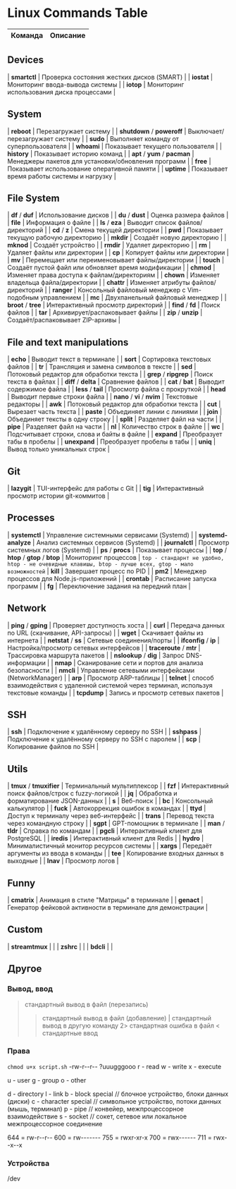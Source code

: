 # Linux Commands Table

| Команда                          | Описание                                                                 |
|----------------------------------|--------------------------------------------------------------------------|


## Devices
| **smartctl**                     | Проверка состояния жестких дисков (SMART)                                |
| **iostat**                       | Мониторинг ввода-вывода системы                                          |
| **iotop**                        | Мониторинг использования диска процессами                                |


## System
| **reboot**                       | Перезагружает систему                                                    |
| **shutdown** / **poweroff**      | Выключает/перезагружает систему                                          |
| **sudo**                         | Выполняет команду от суперпользователя                                   |
| **whoami**                       | Показывает текущего пользователя                                         |
| **history**                      | Показывает историю команд                                                |
| **apt** / **yum** / **pacman**   | Менеджеры пакетов для установки/обновления программ                      |
| **free**                         | Показывает использование оперативной памяти                              |
| **uptime**                       | Показывает время работы системы и нагрузку                               |


## File System
| **df** / **duf**                 | Использование дисков                                                     |
| **du** / **dust**                | Оценка размера файлов                                                    |
| **file**                         | Информация о файле                                                       |
| **ls** / **eza**                 | Выводит список файлов/директорий                                         |
| **cd** / **z**                   | Смена текущей директории                                                 |
| **pwd**                          | Показывает текущую рабочую директорию                                    |
| **mkdir**                        | Создаёт новую директорию                                                 |
| **mknod**                        | Создаёт устройство                                                       |
| **rmdir**                        | Удаляет директорию                                                       |
| **rm**                           | Удаляет файлы или директории                                             |
| **cp**                           | Копирует файлы или директории                                            |
| **mv**                           | Перемещает или переименовывает файлы/директории                          |
| **touch**                        | Создаёт пустой файл или обновляет время модификации                      |
| **chmod**                        | Изменяет права доступа к файлам/директориям                              |
| **chown**                        | Изменяет владельца файла/директории                                      |
| **chattr**                       | Изменяет атрибуты файлов/директорий                                      |
| **ranger**                       | Консольный файловый менеджер с Vim-подобным управлением                  |
| **mc**                           | Двухпанельный файловый менеджер                                          |
| **broot** / **tree**             | Интерактивный просмотр директорий                                        |
| **find** / **fd**                | Поиск файлов                                                             |
| **tar**                          | Архивирует/распаковывает файлы                                           |
| **zip** / **unzip**              | Создаёт/распаковывает ZIP-архивы                                         |


## File and text manipulations
| **echo**                         | Выводит текст в терминале                                                |
| **sort**                         | Сортировка текстовых файлов                                              |
| **tr**                           | Трансляция и замена символов в тексте                                    |
| **sed**                          | Потоковый редактор для обработки текста                                  |
| **grep** / **ripgrep**           | Поиск текста в файлах                                                    |
| **diff** / **delta**             | Сравнение файлов                                                         |
| **cat** / **bat**                | Выводит содержимое файла                                                 |
| **less** / **tail**              | Просмотр файла с прокруткой                                              |
| **head**                         | Выводит первые строки файла                                              |
| **nano** / **vi** / **nvim**     | Текстовые редакторы                                                      |
| **awk**                          | Потоковый редактор для обработки текста                                  |
| **cut**                          | Вырезает часть текста                                                    |
| **paste**                        | Объединяет линии с линиями                                               |
| **join**                         | Объединяет тексты в одну строку                                          |
| **split**                        | Разделяет файл на части                                                  |
| **pipe**                         | Разделяет файл на части                                                  |
| **nl**                           | Количество строк в файле                                                 |
| **wc**                           | Подсчитывает строки, слова и байты в файле                               |
| **expand**                       | Преобразует табы в пробелы                                               |
| **unexpand**                     | Преобразует пробелы в табы                                               |
| **uniq**                         | Вывод только уникальных строк                                            |


## Git
| **lazygit**                      | TUI-интерфейс для работы с Git                                           |
| **tig**                          | Интерактивный просмотр истории git-коммитов                              |


## Processes
| **systemctl**                    | Управление системными сервисами (Systemd)                                |
| **systemd-analyze**              | Анализ системных сервисов (Systemd)                                      |
| **journalctl**                   | Просмотр системных логов (Systemd)                                       |
| **ps** / **procs**               | Показывает процессы                                                      |
| **top** / **htop** / **gtop** / **btop** | Мониторинг процессов                                             |
`top - стандарнт не удобно, htop - не очевидные клавишы, btop - лучше всех, gtop - мало возможностей`
| **kill**                         | Завершает процесс по PID                                                 |
| **pm2**                          | Менеджер процессов для Node.js-приложений                                |
| **crontab**                      | Расписание запуска программ                                              |
| **fg**                           | Переключение задания на передний план                                    |


## Network
| **ping** / **gping**             | Проверяет доступность хоста                                              |
| **curl**                         | Передача данных по URL (скачивание, API-запросы)                         |
| **wget**                         | Скачивает файлы из интернета                                             |
| **netstat** / **ss**             | Сетевые соединения/порты                                                 |
| **ifconfig** / **ip**            | Настройка/просмотр сетевых интерфейсов                                   |
| **traceroute** / **mtr**         | Трассировка маршрута пакетов                                             |
| **nslookup** / **dig**           | Запрос DNS-информации                                                    |
| **nmap**                         | Сканирование сети и портов для анализа безопасности                      |
| **nmcli**                        | Управление сетевыми интерфейсами (NetworkManager)                        |
| **arp**                          | Просмотр ARP-таблицы                                                     |
| **telnet**                       | способ взаимодействия с удаленной системой через терминал, используя текстовые команды |
| **tcpdump**                      | Запись и просмотр сетевых пакетов                                        |



## SSH
| **ssh**                          | Подключение к удалённому серверу по SSH                                  |
| **sshpass**                      | Подключение к удалённому серверу по SSH с паролем                        |
| **scp**                          | Копирование файлов по SSH                                                |


## Utils
| **tmux** / **tmuxifier**         | Терминальный мультиплексор                                               |
| **fzf**                          | Интерактивный поиск файлов/строк с fuzzy-логикой                         |
| **jq**                           | Обработка и форматирование JSON-данных                                   |
| **s**                            | Веб-поиск                                                                |
| **bc**                           | Консольный калькулятор                                                   |
| **fuck**                         | Автокоррекция ошибок в командах                                          |
| **ttyd**                         | Доступ к терминалу через веб-интерфейс                                   |
| **trans**                        | Перевод текста через командную строку                                    |
| **sgpt**                         | GPT-помощник в терминале                                                 |
| **man** / **tldr**               | Справка по командам                                                      |
| **pgcli**                        | Интерактивный клиент для PostgreSQL                                      |
| **iredis**                       | Интерактивный клиент для Redis                                           |
| **hydro**                        | Минималистичный монитор ресурсов системы                                 |
| **xargs**                        | Передаёт аргументы из ввода в команды                                    |
| **tee**                          | Копирование входных данных в выходные                                    |
| **lnav**                         | Просмотр логов                                                           |



## Funny
| **cmatrix**                      | Анимация в стиле "Матрицы" в терминале                                   |
| **genact**                       | Генератор фейковой активности в терминале для демонстрации               |


## Custom
| **streamtmux**                   |                                                                          |
| **zshrc**                        |                                                                          |
| **bdcli**                        |                                                                          |


## Другое

### Вывод, ввод
> стандартный вывод в файл (перезапись)
>> стандартный вывод в файл (добавление)
| стандартный вывод в другую команду
2> стандартная ошибка в файл
< стандартные ввод


### Права
`chmod u+x script.sh`
-rw-r--r--
?uuugggooo
r - read
w - write
x - execute

u - user
g - group
o - other

d - directory
l - link
b - block special      // блочное устройство, блоки данных (диски)
c - character special  // символьное устройство, потоки данных (мышь, терминал)
p - pipe               // конвейер, межпроцессорное взаимодействие
s - socket             // сокет, сетевое или локальное межпроцессорное соединение

644 = rw-r--r--
600 = rw-------
755 = rwxr-xr-x
700 = rwx------
711 = rwx--x--x

### Устройства
/dev 
